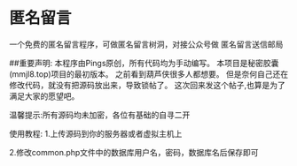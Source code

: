 # 匿名留言
一个免费的匿名留言程序，可做匿名留言树洞，对接公众号做 匿名留言送信邮局


##重要声明:
本程序由Pings原创，所有代码均为手动编写。
本项目是秘密胶囊(mmjl8.top)项目的最初版本。
之前看到葫芦侠很多人都想要。
但是奈何自己还在修改代码，就没有把源码放出来，导致锁帖了。
这次回来发这个帖子,也算是为了满足大家的愿望吧。

温馨提示:所有源码均未加密，各位有基础的自寻二开

使用教程:
1.上传源码到你的服务器或者虚拟主机上

2.修改common.php文件中的数据库用户名，密码，数据库名后保存即可
